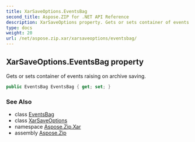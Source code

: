```yaml
---
title: XarSaveOptions.EventsBag
second_title: Aspose.ZIP for .NET API Reference
description: XarSaveOptions property. Gets or sets container of events raising on archive saving
type: docs
weight: 20
url: /net/aspose.zip.xar/xarsaveoptions/eventsbag/
---
```

## XarSaveOptions.EventsBag property

Gets or sets container of events raising on archive saving.

```csharp
public EventsBag EventsBag { get; set; }
```

### See Also

* class [EventsBag](../../eventsbag/)
* class [XarSaveOptions](../)
* namespace [Aspose.Zip.Xar](../../xarsaveoptions/)
* assembly [Aspose.Zip](../../../)


